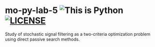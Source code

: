 # mo-py-lab-5 ![This is Python](https://img.shields.io/badge/This_is-Python-green?logo=python&logoColor=f5f5f5) [![LICENSE](https://img.shields.io/badge/GNU_GPL-v3-red?logo=gnu)](./LICENSE)
Study of stochastic signal filtering as a two-criteria optimization problem using direct passive search methods.
